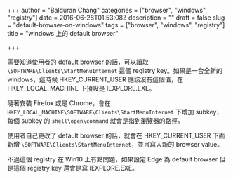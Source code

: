 +++
author = "Balduran Chang"
categories = ["browser", "windows", "registry"]
date = 2016-06-28T01:53:08Z
description = ""
draft = false
slug = "default-browser-on-windows"
tags = ["browser", "windows", "registry"]
title = "windows 上的 default browser"

+++


需要知道使用者的 [default browser](https://msdn.microsoft.com/en-us/library/windows/desktop/dd203067%28v=vs.85%29.aspx?f=255&MSPPError=-2147217396) 的話，可以讀取 `\SOFTWARE\Clients\StartMenuInternet` 這個 registry key。如果是一台全新的 windows，這時候 HKEY_CURRENT_USER 應該沒有這個值，在 HKEY_LOCAL_MACHINE 下預設是 IEXPLORE.EXE。

隨著安裝 Firefox 或是 Chrome，會在 `HKEY_LOCAL_MACHINE\SOFTWARE\Clients\StartMenuInternet` 下增加 subkey，每個 subkey 的 `shell\open\command` 就會是指到瀏覽器的路徑。

使用者自己更改了 default browser 的話，就會在 HKEY_CURRENT_USER 下面新增 `\SOFTWARE\Clients\StartMenuInternet`，並且寫入新的 browser value。

不過這個 registry 在 Win10 上有點問題，如果設定 Edge 為 default browser 但是這個 registry key 還會是寫 IEXPLORE.EXE。

